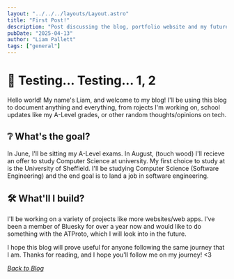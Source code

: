 ```yaml
---
layout: "../../../layouts/Layout.astro"
title: "First Post!"
description: "Post discussing the blog, portfolio website and my future."
pubDate: "2025-04-13"
author: "Liam Pallett"
tags: ["general"]
---
```


# 🎤 Testing... Testing... 1, 2

Hello world! My name's Liam, and welcome to my blog! I'll be using this blog to document anything and everything, from rojects I'm working on,
school updates like my A-Level grades, or other random thoughts/opinions on tech.

## ❔ What's the goal?

In June, I'll be sitting my A-Level exams. In August, (touch wood) I'll recieve an offer to study Computer Science at university. My first choice to study at is the University of Sheffield. I'll be studying Computer Science (Software Engineering) and the end goal is to land a job in software engineering.

## 🛠️ What'll I build?

I'll be working on a variety of projects like more websites/web apps. I've been a member of Bluesky for over a year now and would like to do something with the ATProto, which I will look into in the future.

I hope this blog will prove useful for anyone following the same journey that I am. Thanks for reading, and I hope you'll follow me on my journey! <3

[_Back to Blog_](/blog/)
